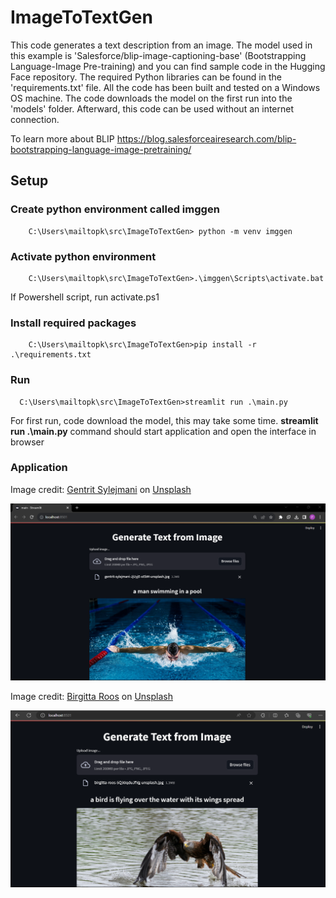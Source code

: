 # ImageToTextGen
This code generates a text description from an image. The model used in this example is 'Salesforce/blip-image-captioning-base' (Bootstrapping Language-Image Pre-training) and you can find sample code in the Hugging Face repository. 
The required Python libraries can be found in the 'requirements.txt' file. All the code has been built and tested on a Windows OS machine. The code downloads the model on the first run into the 'models' folder. Afterward, this code can be used without an internet connection.

To learn more about BLIP https://blog.salesforceairesearch.com/blip-bootstrapping-language-image-pretraining/

## Setup
### Create python environment called imggen
```dos
    C:\Users\mailtopk\src\ImageToTextGen> python -m venv imggen
```

### Activate python environment
```dos
    C:\Users\mailtopk\src\ImageToTextGen>.\imggen\Scripts\activate.bat
```
If Powershell script, run activate.ps1

### Install required packages
```dos
    C:\Users\mailtopk\src\ImageToTextGen>pip install -r .\requirements.txt
```

### Run 
```dos
  C:\Users\mailtopk\src\ImageToTextGen>streamlit run .\main.py
``` 
For first run, code download the model, this may take some time.
__streamlit run .\main.py__ command should start application and open the interface in browser 

### Application

Image credit: [Gentrit Sylejmani](https://unsplash.com/@gentritbsylejmani?utm_source=unsplash&utm_medium=referral&utm_content=creditCopyText) on [Unsplash](https://unsplash.com/photos/JjUyjE-oEbM?utm_source=unsplash&utm_medium=referral&utm_content=creditCopyText)
  
![Main Screen](images/MainScreen2.png)

Image credit: [Birgitta Roos](https://unsplash.com/@birgittaroos?utm_source=unsplash&utm_medium=referral&utm_content=creditCopyText")
on [Unsplash](https://unsplash.com/photos/5Q30qduJfVg?utm_source=unsplash&utm_medium=referral&utm_content=creditCopyText)
  
![Main Screen](images/MainScreen.png)


